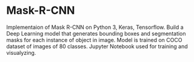 # Mask-R-CNN

Implementaion of Mask R-CNN on Python 3, Keras, Tensorflow.
Build a Deep Learning model that generates bounding boxes and segmentation masks for each instance of object in image.
Model is trained on COCO dataset of images of 80 classes.
Jupyter Notebook used for training and visualyzing.
